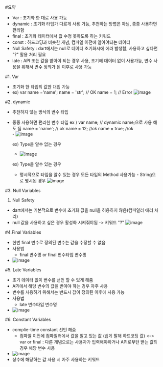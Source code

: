 #요약
 - Var : 초기화 한 대로 사용 가능
 - dynamic : 초기화 타입가 다르게 사용 가능, 추천하는 방볍은 아님, 종종 사용하면 편리함
 - final : 초기화 데이터에서 값 수정 못하도록 하는 키워드
 - const : 하드코딩과 비슷한 개념, 컴파일 이전에 알아야되는 데이터
 - Null Safety : dart에서는 null로 데이터 초기화시에 에러 발생함, 사용하고 싶다면 "?" 활용 처리 필요
 - late : API 또는 값을 받아야 되는 경우 사용, 초기에 데이터 없이 사용가능, 변수 사용을 위해서 변수 정의가 된 이후로 사용 가능
   
#1. Var
 - 초기화 한 타입의 값만 대입 가능
 - ex) var name ='name';
       name = 'str'; // OK
       name = 1; // Error
![image](https://github.com/ygyun3937/Dart/assets/74608323/18a13af6-e553-47f9-b04b-f761a9858b5f)

#2. dynamic
 - 추천하지 않는 방식의 변수 타입
 - 종종 사용하면 편리한 변수 타입
   ex ) var name;   // dynamic name;으로 사용 해도 됨
        name = 'name'; // ok
        name = 12;      //ok
        name = true;    //ok   
       - ![image](https://github.com/ygyun3937/Dart/assets/74608323/8e8413f9-02db-4e53-9e4b-2cfd26b41d1d)

   ex) Type을 알수 없는 경우
      - ![image](https://github.com/ygyun3937/Dart/assets/74608323/82ac9007-5b48-4ed1-94bf-f92a6b0a0d93)

   ex) Type을 알수 있는 경우
   - 명시적으로 타입을 알수 있는 경우 모든 타입의 Method 사용가능
         - String으로 명시된 경우
         ![image](https://github.com/ygyun3937/Dart/assets/74608323/591a0596-4e46-47c7-bf72-78e3ac05ffc8)


#3. Null Variables
 1) Null Safety
  - dart에서는 기본적으로 변수에 초기화 값을 null을 허용하지 않음(컴파일러 에러 처리)
  - null 값을 사용하고 싶은 경우 활성화 시켜줘야됨
    -> 키워드 "?"
    ![image](https://github.com/ygyun3937/Dart/assets/74608323/bef39d2b-86bd-4a94-9fa1-c8589a072d33)

#4.Final Variables
 - 한번 final 변수로 정의된 변수는 값을 수정할 수 없음
 - 사용법
    - final 변수명 or final 변수타입 변수명
 - ![image](https://github.com/ygyun3937/Dart/assets/74608323/6eac34ae-da2f-44f3-b8e3-fddedaeb7e3a)

#5. Late Variables
 - 초기 데이터 없이 변수를 선언 할 수 있게 해줌
 - API에서 해당 변수의 값을 받아야 하는 경우 자주 사용
 - 변수를 사용하기 위해서는 반드시 값이 정의된 이후에 사용 가능
 - 사용법
   - late 변수타입 변수명
 - ![image](https://github.com/ygyun3937/Dart/assets/74608323/3cee2f21-2094-4d0f-adce-088768a993fa)

#6. Constant Variables
 - complie-time constant 선언 해줌
   - 컴파일 이전에 컴파일러에서 값을 알고 있는 값 (쉽게 말해 하드코딩 값)
    <-> var or final : 다른 개념으로는 사용자가 입력해야하거나 API로부턴 받는 값의 경우 해당 변수 사용
 - ![image](https://github.com/ygyun3937/Dart/assets/74608323/d38057fe-9c7c-4f91-ba0b-ec18d9c4736f)
 - 상수에 해당하는 값 사용 시 자주 사용하는 키워드



